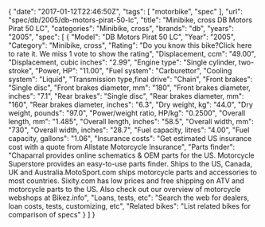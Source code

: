 {
    "date": "2017-01-12T22:46:50Z",
    "tags": [
        "motorbike",
        "spec"
    ],
    "url": "spec\/db\/2005\/db-motors-pirat-50-lc",
    "title": "Minibike, cross DB Motors Pirat 50 LC",
    "categories": "Minibike, cross",
    "brands": "db",
    "years": "2005",
    "spec": [
        {
            "Model": "DB Motors Pirat 50 LC",
            "Year": "2005",
            "Category": "Minibike, cross",
            "Rating": "Do you know this bike?Click here to rate it. We miss 1 vote to show the rating",
            "Displacement, ccm": "49.00",
            "Displacement, cubic inches": "2.99",
            "Engine type": "Single cylinder, two-stroke",
            "Power, HP": "11.00",
            "Fuel system": "Carburettor",
            "Cooling system": "Liquid",
            "Transmission type,final drive": "Chain",
            "Front brakes": "Single disc",
            "Front brakes diameter, mm": "180",
            "Front brakes diameter, inches": "7.1",
            "Rear brakes": "Single disc",
            "Rear brakes diameter, mm": "160",
            "Rear brakes diameter, inches": "6.3",
            "Dry weight, kg": "44.0",
            "Dry weight, pounds": "97.0",
            "Power\/weight ratio, HP\/kg": "0.2500",
            "Overall length, mm": "1.485",
            "Overall length, inches": "58.5",
            "Overall width, mm": "730",
            "Overall width, inches": "28.7",
            "Fuel capacity, litres": "4.00",
            "Fuel capacity, gallons": "1.06",
            "Insurance costs": "Get estimated US insurance cost with a quote from Allstate Motorcycle Insurance",
            "Parts finder": "Chaparral provides online schematics & OEM parts for the US.   Motorcycle Superstore provides an easy-to-use parts finder. Ships to the US, Canada, UK and Australia.MotoSport.com ships motorcycle parts and accessories to most countries.    Sixity.com has low prices and free shipping on ATV and motorcycle parts to the US. Also check out our overview of motorcycle webshops at Bikez.info",
            "Loans, tests, etc": "Search the web for dealers, loan costs, tests, customizing, etc",
            "Related bikes": "List related bikes for comparison of specs"
        }
    ]
}